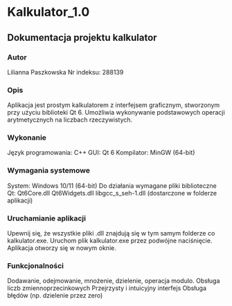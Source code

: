 # Kalkulator_1.0
## Dokumentacja projektu kalkulator 


### Autor
Lilianna Paszkowska 
Nr indeksu: 288139

### Opis
Aplikacja jest prostym kalkulatorem z interfejsem graficznym, stworzonym przy użyciu biblioteki Qt 6. Umożliwia wykonywanie podstawowych operacji arytmetycznych na liczbach rzeczywistych.

### Wykonanie
Język programowania: C++
GUI: Qt 6
Kompilator: MinGW (64-bit)

### Wymagania systemowe
System: Windows 10/11 (64-bit)
Do działania wymagane pliki biblioteczne Qt:
Qt6Core.dll
Qt6Widgets.dll
libgcc_s_seh-1.dll 
(dostarczone w folderze aplikacji)

### Uruchamianie aplikacji
Upewnij się, że wszystkie pliki .dll znajdują się w tym samym folderze co kalkulator.exe.
Uruchom plik kalkulator.exe przez podwójne naciśnięcie.
Aplikacja otworzy się w nowym oknie.

### Funkcjonalności
Dodawanie, odejmowanie, mnożenie, dzielenie, operacja modulo.
Obsługa liczb zmiennoprzecinkowych
Przejrzysty i intuicyjny interfejs
Obsługa błędów (np. dzielenie przez zero)
